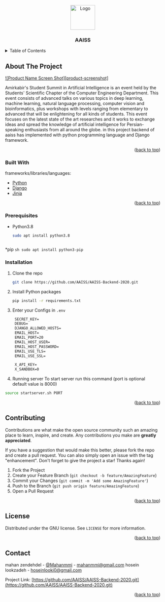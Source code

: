 <div id="top"></div>



<!-- PROJECT LOGO -->
<div align="center">
  <a href="https://github.com/othneildrew/Best-README-Template">
    <img src="http://aaiss.ce.aut.ac.ir/2019/img/brain.2abf76e5.png" alt="Logo" width="80" height="80">
  </a>

  <h3 align="center"> AAISS  </h3>
</div>
 



<!-- TABLE OF CONTENTS -->
<details>
  <summary>Table of Contents</summary>
  <ol>
    <li>
      <a href="#about-the-project">About The Project</a>
      <ul>
        <li><a href="#built-with">Built With</a></li>
      </ul>
    </li>
    <li>
      <ul>
        <li><a href="#prerequisites">Prerequisites</a></li>
        <li><a href="#installation">Installation</a></li>
      </ul>
    </li>
    <li><a href="#contributing">Contributing</a></li>
    <li><a href="#license">License</a></li>
    <li><a href="#contact">Contact</a></li>
    
  </ol>
</details>



<!-- ABOUT THE PROJECT -->
## About The Project

[![Product Name Screen Shot][product-screenshot]](http://aaiss.ce.aut.ac.ir/2019/img/brain.2abf76e5.png)

Amirkabir's Student Summit in Artificial Intelligence is an event held by the Students' Scientific Chapter of the Computer Engineering Department. This event consists of advanced talks on various topics in deep learning, machine learning, natural language processing, computer vision and bioinformatics, plus workshops with levels ranging from elementary to advanced that will be enlightening for all kinds of students. This event focuses on the latest state of the art researches and it works to exchange ideas and spread the knowledge of artificial intelligence for Persian-speaking enthusiasts from all around the globe. in this project backend of aaiss has implemented with python programming language and Django framework.
 

<p align="right">(<a href="#top">back to top</a>)</p>



### Built With

frameworks/libraries/languages:

* [Python](https://www.python.org/)
* [Django](https://www.djangoproject.com/)
* [Jinja](https://jinja.palletsprojects.com/en/3.0.x/)
    

<p align="right">(<a href="#top">back to top</a>)</p>



### Prerequisites


* Python3.8
  ```sh
  sudo apt install python3.8
   
  ```

*pip
    ```sh
        sudo apt install python3-pip
    ```


 
    
### Installation


1. Clone the repo
   ```sh
   git clone https://github.com/AAISS/AAISS-Backend-2020.git
   ```
2. Install Python packages
   ```sh
   pip install -r requirements.txt
   ```
    
4. Enter your Configs in `.env`
   ```txt
    SECRET_KEY=
    DEBUG= 
    DJANGO_ALLOWED_HOSTS=
    EMAIL_HOST=
    EMAIL_PORT=20
    EMAIL_HOST_USER=
    EMAIL_HOST_PASSWORD=
    EMAIL_USE_TLS=
    EMAIL_USE_SSL=

    X_API_KEY=
    X_SANDBOX=0
   ```

  
5. Running server
To start server run this command (port is optional default value is 8000)
```bash
source startserver.sh PORT
```
<p align="right">(<a href="#top">back to top</a>)</p>



<!-- CONTRIBUTING -->
## Contributing

Contributions are what make the open source community such an amazing place to learn, inspire, and create. Any contributions you make are **greatly appreciated**.

If you have a suggestion that would make this better, please fork the repo and create a pull request. You can also simply open an issue with the tag "enhancement".
Don't forget to give the project a star! Thanks again!

1. Fork the Project
2. Create your Feature Branch (`git checkout -b feature/AmazingFeature`)
3. Commit your Changes (`git commit -m 'Add some AmazingFeature'`)
4. Push to the Branch (`git push origin feature/AmazingFeature`)
5. Open a Pull Request

<p align="right">(<a href="#top">back to top</a>)</p>



<!-- LICENSE -->
## License

Distributed under the GNU license. See `LICENSE` for more information.

<p align="right">(<a href="#top">back to top</a>)</p>



<!-- CONTACT -->
## Contact

    
mahan zendehdel - [@Mahanmmi](https://twitter.com/Mahanmmi) - mahanmmi@gmail.com
hosein lookzadeh -  hoseinlooki0@gmail.com

Project Link: [https://github.com/AAISS/AAISS-Backend-2020.git](https://github.com/AAISS/AAISS-Backend-2020.git)

<p align="right">(<a href="#top">back to top</a>)</p>




